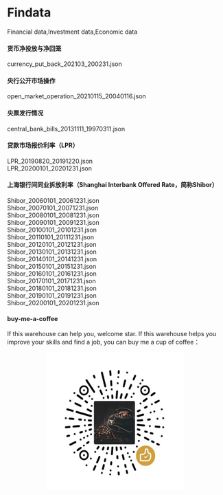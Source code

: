 # Findata
Financial data,Investment data,Economic data

#### 货币净投放与净回笼
currency_put_back_202103_200231.json
#### 央行公开市场操作
open_market_operation_20210115_20040116.json
#### 央票发行情况
central_bank_bills_20131111_19970311.json
#### 贷款市场报价利率（LPR）
LPR_20190820_20191220.json  
LPR_20200101_20201231.json  
#### 上海银行间同业拆放利率（Shanghai Interbank Offered Rate，简称Shibor）
Shibor_20060101_20061231.json  
Shibor_20070101_20071231.json  
Shibor_20080101_20081231.json  
Shibor_20090101_20091231.json  
Shibor_20100101_20101231.json  
Shibor_20110101_20111231.json  
Shibor_20120101_20121231.json  
Shibor_20130101_20131231.json  
Shibor_20140101_20141231.json  
Shibor_20150101_20151231.json  
Shibor_20160101_20161231.json  
Shibor_20170101_20171231.json  
Shibor_20180101_20181231.json  
Shibor_20190101_20191231.json  
Shibor_20200101_20201231.json  


#### buy-me-a-coffee
If this warehouse can help you, welcome star. If this warehouse helps you improve your skills and find a job, you can buy me a cup of coffee：
<p align="center"><img src="https://raw.githubusercontent.com/palboss/buy-me-a-coffee/main/buy-me-a-coffee.png" width="320" height="320" alt="" /></p>
